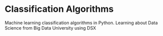 # Classification Algorithms
Machine learning classification algorithms in Python. Learning about Data Science from Big Data University using DSX
